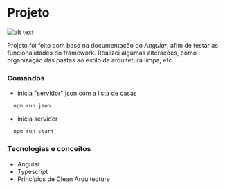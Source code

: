 # Projeto

![alt text]([/home/patric/Projects/angular/first-app-lesson-00/src/assets/homes-project.png](https://github.com/PatricFonseca/homes-project/blob/main/src/assets/homes-project.png))

Projeto foi feito com base na documentação do _Angular_, afim de testar as funcionalidades
do framework.
Realizei algumas alterações, como organização das pastas ao estilo da arquitetura limpa, etc.

### Comandos

- inicia "servidor" json com a lista de casas

```
  npm run json
```

- inicia servidor

```
  npm run start
```

### Tecnologias e conceitos

- Angular
- Typescript
- Princípios de Clean Arquitecture
